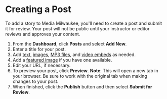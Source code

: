 # Creating a Post

To add a story to Media Milwaukee, you'll need to create a post and submit it for review. Your post will not be public until your instructor or editor reviews and approves your content.

1. From the **Dashboard**, click **Posts** and select **Add New**. 
2. Enter a title for your post.
3. Add [text](adding-text.md), [images](adding-an-image.md), [MP3 files](adding-an-mp3.md), and [video embeds](adding-a-video.md) as needed.
4. Add a [featured image](setting-a-featured-image.md) if you have one available. 
5. Edit your URL, if necessary. 
6. To preview your post, click **Preview**. **Note**: This will open a new tab in your browser. Be sure to work with the original tab when making changes to your post.
7. When finished, click the **Publish** button and then select **Submit for Review**. 

